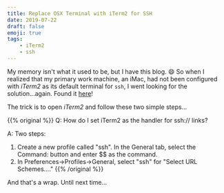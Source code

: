 ```yaml
---
title: Replace OSX Terminal with iTerm2 for SSH
date: 2019-07-22
draft: false
emoji: true
tags:
    - iTerm2
    - ssh
---
```


My memory isn't what it used to be, but I have this blog. :smile: So when I realized that my primary work machine, an iMac, had not been configured with _iTerm2_ as its default terminal for `ssh`, I went looking for the solution...again.  Found it [here](https://www.iterm2.com/faq.html)!  

The trick is to open _iTerm2_ and follow these two simple steps...

{{% original %}}
Q: How do I set iTerm2 as the handler for ssh:// links?

A: Two steps:

  1. Create a new profile called "ssh". In the General tab, select the Command: button and enter $$ as the command.
  2. In Preferences->Profiles->General, select "ssh" for "Select URL Schemes...."
{{% /original %}}

And that's a wrap.  Until next time...
